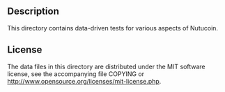 Description
------------

This directory contains data-driven tests for various aspects of Nutucoin.

License
--------

The data files in this directory are distributed under the MIT software
license, see the accompanying file COPYING or
http://www.opensource.org/licenses/mit-license.php.


